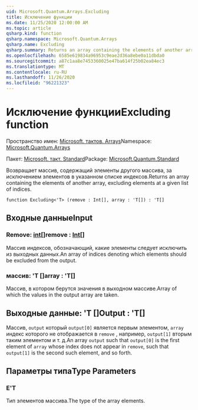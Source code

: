 ```yaml
---
uid: Microsoft.Quantum.Arrays.Excluding
title: Исключение функции
ms.date: 11/25/2020 12:00:00 AM
ms.topic: article
qsharp.kind: function
qsharp.namespace: Microsoft.Quantum.Arrays
qsharp.name: Excluding
qsharp.summary: Returns an array containing the elements of another array, excluding elements at a given list of indices.
ms.openlocfilehash: 6585e619834a96953c9eae2d36a8ebe0a11dbda0
ms.sourcegitcommit: a87c1aa8e7453360025e47ba614f25b02ea84ec3
ms.translationtype: MT
ms.contentlocale: ru-RU
ms.lasthandoff: 11/26/2020
ms.locfileid: "96221323"
---
```

# <a name="excluding-function"></a><span data-ttu-id="a35dc-102">Исключение функции</span><span class="sxs-lookup"><span data-stu-id="a35dc-102">Excluding function</span></span>

<span data-ttu-id="a35dc-103">Пространство имен: [Microsoft. тактов. Arrays](xref:Microsoft.Quantum.Arrays)</span><span class="sxs-lookup"><span data-stu-id="a35dc-103">Namespace: [Microsoft.Quantum.Arrays](xref:Microsoft.Quantum.Arrays)</span></span>

<span data-ttu-id="a35dc-104">Пакет: [Microsoft. такт. Standard](https://nuget.org/packages/Microsoft.Quantum.Standard)</span><span class="sxs-lookup"><span data-stu-id="a35dc-104">Package: [Microsoft.Quantum.Standard](https://nuget.org/packages/Microsoft.Quantum.Standard)</span></span>


<span data-ttu-id="a35dc-105">Возвращает массив, содержащий элементы другого массива, за исключением элементов в указанном списке индексов.</span><span class="sxs-lookup"><span data-stu-id="a35dc-105">Returns an array containing the elements of another array, excluding elements at a given list of indices.</span></span>

```qsharp
function Excluding<'T> (remove : Int[], array : 'T[]) : 'T[]
```


## <a name="input"></a><span data-ttu-id="a35dc-106">Входные данные</span><span class="sxs-lookup"><span data-stu-id="a35dc-106">Input</span></span>

### <a name="remove--int"></a><span data-ttu-id="a35dc-107">Remove: [int](xref:microsoft.quantum.lang-ref.int)[]</span><span class="sxs-lookup"><span data-stu-id="a35dc-107">remove : [Int](xref:microsoft.quantum.lang-ref.int)[]</span></span>

<span data-ttu-id="a35dc-108">Массив индексов, обозначающий, какие элементы следует исключить из выходных данных.</span><span class="sxs-lookup"><span data-stu-id="a35dc-108">An array of indices denoting which elements should be excluded from the output.</span></span>


### <a name="array--t"></a><span data-ttu-id="a35dc-109">массив: 'T []</span><span class="sxs-lookup"><span data-stu-id="a35dc-109">array : 'T[]</span></span>

<span data-ttu-id="a35dc-110">Массив, в котором берутся значения в выходном массиве.</span><span class="sxs-lookup"><span data-stu-id="a35dc-110">Array of which the values in the output array are taken.</span></span>



## <a name="output--t"></a><span data-ttu-id="a35dc-111">Выходные данные: 'T []</span><span class="sxs-lookup"><span data-stu-id="a35dc-111">Output : 'T[]</span></span>

<span data-ttu-id="a35dc-112">Массив, `output` который `output[0]` является первым элементом, `array` индекс которого не отображается в `remove` , например, `output[1]` вторым таким элементом и т. д.</span><span class="sxs-lookup"><span data-stu-id="a35dc-112">An array `output` such that `output[0]` is the first element of `array` whose index does not appear in `remove`, such that `output[1]` is the second such element, and so forth.</span></span>

## <a name="type-parameters"></a><span data-ttu-id="a35dc-113">Параметры типа</span><span class="sxs-lookup"><span data-stu-id="a35dc-113">Type Parameters</span></span>

### <a name="t"></a><span data-ttu-id="a35dc-114">Е</span><span class="sxs-lookup"><span data-stu-id="a35dc-114">'T</span></span>

<span data-ttu-id="a35dc-115">Тип элементов массива.</span><span class="sxs-lookup"><span data-stu-id="a35dc-115">The type of the array elements.</span></span>
